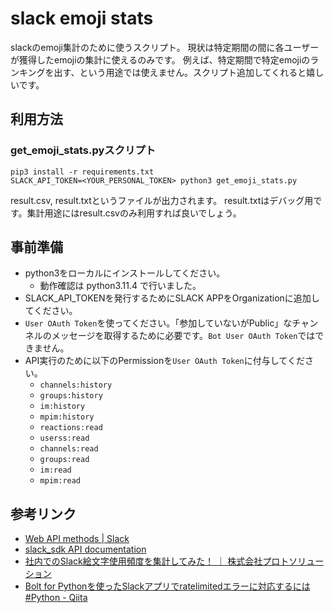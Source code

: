 # slack emoji stats

slackのemoji集計のために使うスクリプト。
現状は特定期間の間に各ユーザーが獲得したemojiの集計に使えるのみです。
例えば、特定期間で特定emojiのランキングを出す、という用途では使えません。スクリプト追加してくれると嬉しいです。

## 利用方法

### get_emoji_stats.pyスクリプト
```
pip3 install -r requirements.txt
SLACK_API_TOKEN=<YOUR_PERSONAL_TOKEN> python3 get_emoji_stats.py
```
result.csv, result.txtというファイルが出力されます。
result.txtはデバッグ用です。集計用途にはresult.csvのみ利用すれば良いでしょう。

## 事前準備
- python3をローカルにインストールしてください。
    - 動作確認は python3.11.4 で行いました。
- SLACK_API_TOKENを発行するためにSLACK APPをOrganizationに追加してください。
- `User OAuth Token`を使ってください。「参加していないがPublic」なチャンネルのメッセージを取得するために必要です。`Bot User OAuth Token`ではできません。
- API実行のために以下のPermissionを`User OAuth Token`に付与してください。
    - `channels:history`
    - `groups:history`
    - `im:history`
    - `mpim:history`
    - `reactions:read`
    - `userss:read`
    - `channels:read`
    - `groups:read`
    - `im:read`
    - `mpim:read`


## 参考リンク
- [Web API methods | Slack](https://api.slack.com/methods)
- [slack_sdk API documentation](https://slack.dev/python-slack-sdk/api-docs/slack_sdk/)
- [社内でのSlack絵文字使用頻度を集計してみた！ ｜ 株式会社プロトソリューション](https://www.protosolution.co.jp/approach/fuku-lab/20230914)
- [Bolt for Pythonを使ったSlackアプリでratelimitedエラーに対応するには #Python - Qiita](https://qiita.com/geeorgey/items/eff73ea4c045ef4633d1)
